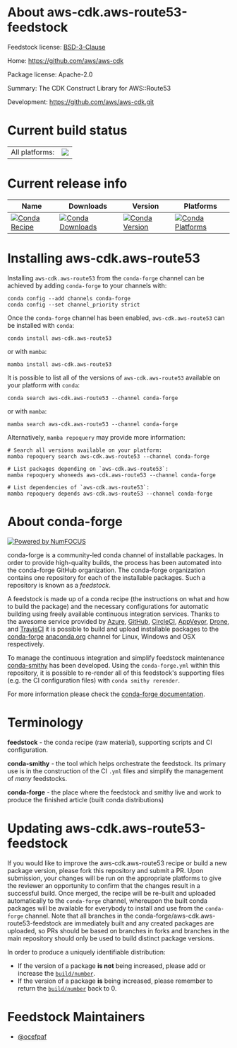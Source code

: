 About aws-cdk.aws-route53-feedstock
===================================

Feedstock license: [BSD-3-Clause](https://github.com/conda-forge/aws-cdk.aws-route53-feedstock/blob/main/LICENSE.txt)

Home: https://github.com/aws/aws-cdk

Package license: Apache-2.0

Summary: The CDK Construct Library for AWS::Route53

Development: https://github.com/aws/aws-cdk.git

Current build status
====================


<table><tr><td>All platforms:</td>
    <td>
      <a href="https://dev.azure.com/conda-forge/feedstock-builds/_build/latest?definitionId=19932&branchName=main">
        <img src="https://dev.azure.com/conda-forge/feedstock-builds/_apis/build/status/aws-cdk.aws-route53-feedstock?branchName=main">
      </a>
    </td>
  </tr>
</table>

Current release info
====================

| Name | Downloads | Version | Platforms |
| --- | --- | --- | --- |
| [![Conda Recipe](https://img.shields.io/badge/recipe-aws--cdk.aws--route53-green.svg)](https://anaconda.org/conda-forge/aws-cdk.aws-route53) | [![Conda Downloads](https://img.shields.io/conda/dn/conda-forge/aws-cdk.aws-route53.svg)](https://anaconda.org/conda-forge/aws-cdk.aws-route53) | [![Conda Version](https://img.shields.io/conda/vn/conda-forge/aws-cdk.aws-route53.svg)](https://anaconda.org/conda-forge/aws-cdk.aws-route53) | [![Conda Platforms](https://img.shields.io/conda/pn/conda-forge/aws-cdk.aws-route53.svg)](https://anaconda.org/conda-forge/aws-cdk.aws-route53) |

Installing aws-cdk.aws-route53
==============================

Installing `aws-cdk.aws-route53` from the `conda-forge` channel can be achieved by adding `conda-forge` to your channels with:

```
conda config --add channels conda-forge
conda config --set channel_priority strict
```

Once the `conda-forge` channel has been enabled, `aws-cdk.aws-route53` can be installed with `conda`:

```
conda install aws-cdk.aws-route53
```

or with `mamba`:

```
mamba install aws-cdk.aws-route53
```

It is possible to list all of the versions of `aws-cdk.aws-route53` available on your platform with `conda`:

```
conda search aws-cdk.aws-route53 --channel conda-forge
```

or with `mamba`:

```
mamba search aws-cdk.aws-route53 --channel conda-forge
```

Alternatively, `mamba repoquery` may provide more information:

```
# Search all versions available on your platform:
mamba repoquery search aws-cdk.aws-route53 --channel conda-forge

# List packages depending on `aws-cdk.aws-route53`:
mamba repoquery whoneeds aws-cdk.aws-route53 --channel conda-forge

# List dependencies of `aws-cdk.aws-route53`:
mamba repoquery depends aws-cdk.aws-route53 --channel conda-forge
```


About conda-forge
=================

[![Powered by
NumFOCUS](https://img.shields.io/badge/powered%20by-NumFOCUS-orange.svg?style=flat&colorA=E1523D&colorB=007D8A)](https://numfocus.org)

conda-forge is a community-led conda channel of installable packages.
In order to provide high-quality builds, the process has been automated into the
conda-forge GitHub organization. The conda-forge organization contains one repository
for each of the installable packages. Such a repository is known as a *feedstock*.

A feedstock is made up of a conda recipe (the instructions on what and how to build
the package) and the necessary configurations for automatic building using freely
available continuous integration services. Thanks to the awesome service provided by
[Azure](https://azure.microsoft.com/en-us/services/devops/), [GitHub](https://github.com/),
[CircleCI](https://circleci.com/), [AppVeyor](https://www.appveyor.com/),
[Drone](https://cloud.drone.io/welcome), and [TravisCI](https://travis-ci.com/)
it is possible to build and upload installable packages to the
[conda-forge](https://anaconda.org/conda-forge) [anaconda.org](https://anaconda.org/)
channel for Linux, Windows and OSX respectively.

To manage the continuous integration and simplify feedstock maintenance
[conda-smithy](https://github.com/conda-forge/conda-smithy) has been developed.
Using the ``conda-forge.yml`` within this repository, it is possible to re-render all of
this feedstock's supporting files (e.g. the CI configuration files) with ``conda smithy rerender``.

For more information please check the [conda-forge documentation](https://conda-forge.org/docs/).

Terminology
===========

**feedstock** - the conda recipe (raw material), supporting scripts and CI configuration.

**conda-smithy** - the tool which helps orchestrate the feedstock.
                   Its primary use is in the construction of the CI ``.yml`` files
                   and simplify the management of *many* feedstocks.

**conda-forge** - the place where the feedstock and smithy live and work to
                  produce the finished article (built conda distributions)


Updating aws-cdk.aws-route53-feedstock
======================================

If you would like to improve the aws-cdk.aws-route53 recipe or build a new
package version, please fork this repository and submit a PR. Upon submission,
your changes will be run on the appropriate platforms to give the reviewer an
opportunity to confirm that the changes result in a successful build. Once
merged, the recipe will be re-built and uploaded automatically to the
`conda-forge` channel, whereupon the built conda packages will be available for
everybody to install and use from the `conda-forge` channel.
Note that all branches in the conda-forge/aws-cdk.aws-route53-feedstock are
immediately built and any created packages are uploaded, so PRs should be based
on branches in forks and branches in the main repository should only be used to
build distinct package versions.

In order to produce a uniquely identifiable distribution:
 * If the version of a package **is not** being increased, please add or increase
   the [``build/number``](https://docs.conda.io/projects/conda-build/en/latest/resources/define-metadata.html#build-number-and-string).
 * If the version of a package **is** being increased, please remember to return
   the [``build/number``](https://docs.conda.io/projects/conda-build/en/latest/resources/define-metadata.html#build-number-and-string)
   back to 0.

Feedstock Maintainers
=====================

* [@ocefpaf](https://github.com/ocefpaf/)

